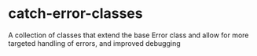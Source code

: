 # catch-error-classes
A collection of classes that extend the base Error class and allow for more targeted handling of errors, and improved debugging
